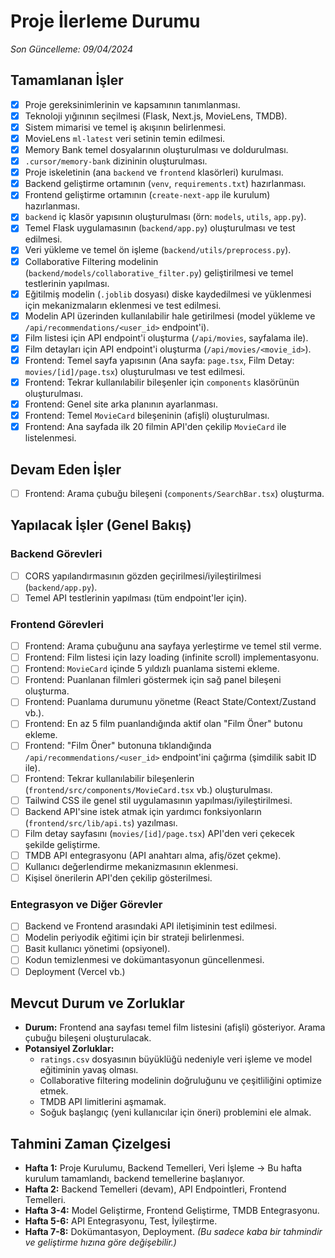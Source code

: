 # Proje İlerleme Durumu

*Son Güncelleme: 09/04/2024*

## Tamamlanan İşler
-   [X] Proje gereksinimlerinin ve kapsamının tanımlanması.
-   [X] Teknoloji yığınının seçilmesi (Flask, Next.js, MovieLens, TMDB).
-   [X] Sistem mimarisi ve temel iş akışının belirlenmesi.
-   [X] MovieLens `ml-latest` veri setinin temin edilmesi.
-   [X] Memory Bank temel dosyalarının oluşturulması ve doldurulması.
-   [X] `.cursor/memory-bank` dizininin oluşturulması.
-   [X] Proje iskeletinin (ana `backend` ve `frontend` klasörleri) kurulması.
-   [X] Backend geliştirme ortamının (`venv`, `requirements.txt`) hazırlanması.
-   [X] Frontend geliştirme ortamının (`create-next-app` ile kurulum) hazırlanması.
-   [X] `backend` iç klasör yapısının oluşturulması (örn: `models`, `utils`, `app.py`).
-   [X] Temel Flask uygulamasının (`backend/app.py`) oluşturulması ve test edilmesi.
-   [X] Veri yükleme ve temel ön işleme (`backend/utils/preprocess.py`).
-   [X] Collaborative Filtering modelinin (`backend/models/collaborative_filter.py`) geliştirilmesi ve temel testlerinin yapılması.
-   [X] Eğitilmiş modelin (`.joblib` dosyası) diske kaydedilmesi ve yüklenmesi için mekanizmaların eklenmesi ve test edilmesi.
-   [X] Modelin API üzerinden kullanılabilir hale getirilmesi (model yükleme ve `/api/recommendations/<user_id>` endpoint'i).
-   [X] Film listesi için API endpoint'i oluşturma (`/api/movies`, sayfalama ile).
-   [X] Film detayları için API endpoint'i oluşturma (`/api/movies/<movie_id>`).
-   [X] Frontend: Temel sayfa yapısının (Ana sayfa: `page.tsx`, Film Detay: `movies/[id]/page.tsx`) oluşturulması ve test edilmesi.
-   [X] Frontend: Tekrar kullanılabilir bileşenler için `components` klasörünün oluşturulması.
-   [X] Frontend: Genel site arka planının ayarlanması.
-   [X] Frontend: Temel `MovieCard` bileşeninin (afişli) oluşturulması.
-   [X] Frontend: Ana sayfada ilk 20 filmin API'den çekilip `MovieCard` ile listelenmesi.

## Devam Eden İşler
-   [ ] Frontend: Arama çubuğu bileşeni (`components/SearchBar.tsx`) oluşturma.

## Yapılacak İşler (Genel Bakış)

### Backend Görevleri
-   [ ] CORS yapılandırmasının gözden geçirilmesi/iyileştirilmesi (`backend/app.py`).
-   [ ] Temel API testlerinin yapılması (tüm endpoint'ler için).

### Frontend Görevleri
-   [ ] Frontend: Arama çubuğunu ana sayfaya yerleştirme ve temel stil verme.
-   [ ] Frontend: Film listesi için lazy loading (infinite scroll) implementasyonu.
-   [ ] Frontend: `MovieCard` içinde 5 yıldızlı puanlama sistemi ekleme.
-   [ ] Frontend: Puanlanan filmleri göstermek için sağ panel bileşeni oluşturma.
-   [ ] Frontend: Puanlama durumunu yönetme (React State/Context/Zustand vb.).
-   [ ] Frontend: En az 5 film puanlandığında aktif olan "Film Öner" butonu ekleme.
-   [ ] Frontend: "Film Öner" butonuna tıklandığında `/api/recommendations/<user_id>` endpoint'ini çağırma (şimdilik sabit ID ile).
-   [ ] Frontend: Tekrar kullanılabilir bileşenlerin (`frontend/src/components/MovieCard.tsx` vb.) oluşturulması.
-   [ ] Tailwind CSS ile genel stil uygulamasının yapılması/iyileştirilmesi.
-   [ ] Backend API'sine istek atmak için yardımcı fonksiyonların (`frontend/src/lib/api.ts`) yazılması.
-   [ ] Film detay sayfasını (`movies/[id]/page.tsx`) API'den veri çekecek şekilde geliştirme.
-   [ ] TMDB API entegrasyonu (API anahtarı alma, afiş/özet çekme).
-   [ ] Kullanıcı değerlendirme mekanizmasının eklenmesi.
-   [ ] Kişisel önerilerin API'den çekilip gösterilmesi.

### Entegrasyon ve Diğer Görevler
-   [ ] Backend ve Frontend arasındaki API iletişiminin test edilmesi.
-   [ ] Modelin periyodik eğitimi için bir strateji belirlenmesi.
-   [ ] Basit kullanıcı yönetimi (opsiyonel).
-   [ ] Kodun temizlenmesi ve dokümantasyonun güncellenmesi.
-   [ ] Deployment (Vercel vb.)

## Mevcut Durum ve Zorluklar
-   **Durum:** Frontend ana sayfası temel film listesini (afişli) gösteriyor. Arama çubuğu bileşeni oluşturulacak.
-   **Potansiyel Zorluklar:**
    -   `ratings.csv` dosyasının büyüklüğü nedeniyle veri işleme ve model eğitiminin yavaş olması.
    -   Collaborative filtering modelinin doğruluğunu ve çeşitliliğini optimize etmek.
    -   TMDB API limitlerini aşmamak.
    -   Soğuk başlangıç (yeni kullanıcılar için öneri) problemini ele almak.

## Tahmini Zaman Çizelgesi
-   **Hafta 1:** Proje Kurulumu, Backend Temelleri, Veri İşleme -> Bu hafta kurulum tamamlandı, backend temellerine başlanıyor.
-   **Hafta 2:** Backend Temelleri (devam), API Endpointleri, Frontend Temelleri.
-   **Hafta 3-4:** Model Geliştirme, Frontend Geliştirme, TMDB Entegrasyonu.
-   **Hafta 5-6:** API Entegrasyonu, Test, İyileştirme.
-   **Hafta 7-8:** Dokümantasyon, Deployment.
*(Bu sadece kaba bir tahmindir ve geliştirme hızına göre değişebilir.)* 